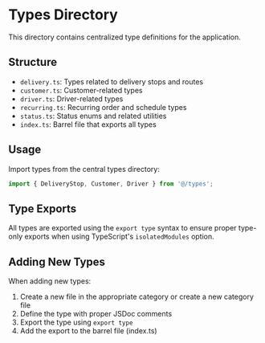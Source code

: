 # Types Directory

This directory contains centralized type definitions for the application.

## Structure

- `delivery.ts`: Types related to delivery stops and routes
- `customer.ts`: Customer-related types
- `driver.ts`: Driver-related types
- `recurring.ts`: Recurring order and schedule types
- `status.ts`: Status enums and related utilities
- `index.ts`: Barrel file that exports all types

## Usage

Import types from the central types directory:

```typescript
import { DeliveryStop, Customer, Driver } from '@/types';
```

## Type Exports

All types are exported using the `export type` syntax to ensure proper type-only exports when using TypeScript's `isolatedModules` option.

## Adding New Types

When adding new types:

1. Create a new file in the appropriate category or create a new category file
2. Define the type with proper JSDoc comments
3. Export the type using `export type`
4. Add the export to the barrel file (index.ts) 